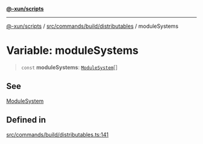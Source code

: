 [**@-xun/scripts**](../../../../../README.md)

***

[@-xun/scripts](../../../../../README.md) / [src/commands/build/distributables](../README.md) / moduleSystems

# Variable: moduleSystems

> `const` **moduleSystems**: [`ModuleSystem`](../enumerations/ModuleSystem.md)[]

## See

[ModuleSystem](../enumerations/ModuleSystem.md)

## Defined in

[src/commands/build/distributables.ts:141](https://github.com/Xunnamius/xscripts/blob/2521de366121a50ffeca631b4ec62db9c60657e5/src/commands/build/distributables.ts#L141)
